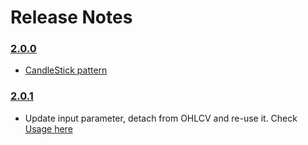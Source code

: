 # Release Notes

### [2.0.0](https://www.npmjs.com/package/trading-indicator/v/2.0.0) 
- [CandleStick pattern](https://github.com/thanhnguyennguyen/trading-indicator/issues/35)

### [2.0.1](https://www.npmjs.com/package/trading-indicator/v/2.0.1) 
- Update input parameter, detach from OHLCV and re-use it. Check [Usage here](https://github.com/thanhnguyennguyen/trading-indicator/README.md)